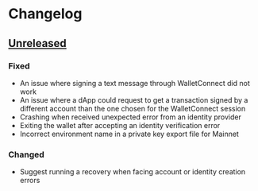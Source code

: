 # Changelog

## [Unreleased] 

### Fixed

- An issue where signing a text message through WalletConnect did not work
- An issue where a dApp could request to get a transaction signed by a different account than the one chosen for the WalletConnect session
- Crashing when received unexpected error from an identity provider
- Exiting the wallet after accepting an identity verification error
- Incorrect environment name in a private key export file for Mainnet

### Changed
- Suggest running a recovery when facing account or identity creation errors

[Unreleased]: https://github.com/Concordium/cryptox-android/compare/0.6.1-qa.5...HEAD
